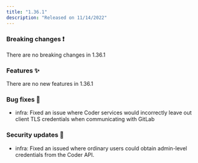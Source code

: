 ```yaml
---
title: "1.36.1"
description: "Released on 11/14/2022"
---
```


### Breaking changes ❗

There are no breaking changes in 1.36.1

### Features ✨

There are no new features in 1.36.1

### Bug fixes 🐛

- infra: Fixed an issue where Coder services would incorrectly leave out client
  TLS credentials when communicating with GitLab

### Security updates 🔐

- infra: Fixed an issued where ordinary users could obtain admin-level
  credentials from the Coder API.
